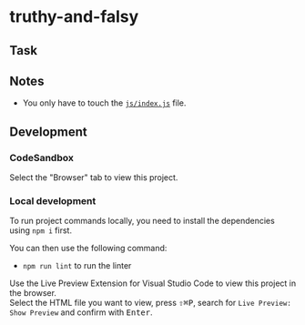 # truthy-and-falsy

## Task

## Notes

- You only have to touch the [`js/index.js`](./js/index.js) file.

## Development

### CodeSandbox

Select the "Browser" tab to view this project.

### Local development

To run project commands locally, you need to install the dependencies using `npm i` first.

You can then use the following command:

- `npm run lint` to run the linter

Use the Live Preview Extension for Visual Studio Code to view this project in the browser.  
Select the HTML file you want to view, press <kbd>⇧</kbd><kbd>⌘</kbd><kbd>P</kbd>, search for `Live Preview: Show Preview` and confirm with <kbd>Enter</kbd>.
